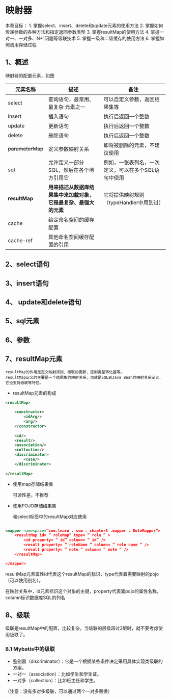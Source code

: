 # 映射器

本章目标：
    1. 掌握select、insert、delete和update元素的使用方法
    2. 掌握如何传递参数的各种方法和指定返回参数类型
    3. 掌握resultMap的使用方法
    4. 掌握一对一、一对多、N+1问题等级联技术
    5. 掌握一级和二级缓存的使用方法
    6. 掌握如何调用存储过程



## 1、概述

映射器的配置元素，如图

| 元素名称         | 描述                                                         | 备注                                                |
| ---------------- | ------------------------------------------------------------ | --------------------------------------------------- |
| select           | 查询语句，最常用、最复杂 元素之一                            | 可以自定义参数，返回结果集等                        |
| insert           | 插入语句                                                     | 执行后返回一个整数                                  |
| update           | 更新语句                                                     | 执行后返回一个整数                                  |
| delete           | 删除语句                                                     | 执行后返回一个整数                                  |
| ~~parameterMap~~ | 定义参数映射关系                                             | 即将被删除的元素，不建议使用                        |
| sql              | 允许定义一部分SQL，然后在各个地方引用它                      | 例如，一张表列名，一次定义，可以在多个SQL语句中使用 |
| **resultMap**    | **用来描述从数据库结果集中来加载对象，它是最复杂、最强大的元素** | 它将提供映射规则（typeHandler中用到过）             |
| cache            | 给定命名空间的缓存配置                                       |                                                     |
| cache-ref        | 其他命名空间缓存配置的引用                                   |                                                     |



## 2、select语句

## 3、insert语句

## 4、 update和delete语句

## 5、sql元素

## 6、参数


## 7、resultMap元素
    resultMap的作用是定义映射规则、级联的更新、定制类型转化器等。
    resultMap定义的主要是一个结果集的映射关系，也就是SQL到Java Bean的映射关系定义，它也支持级联等特性。
 - resultMap元素的构成
``` xml
<resultMap>
    
    <constructor>
    	<idArg/>
        <arg/>
    </constructor>
    
    <id/>
    <result/>
    <association/>
    <collection/>
    <discriminator>
    	<case/>
    </discriminator>
    
</resultMap>
```



- 使用map存储结果集

    可读性差，不推荐



- 使用POJO存储结果集

    和select标签中的resultMap对应使用

``` xml

<mapper namespace=”com.learn . ssm . chapterS .mapper . RoleMapper”>
	<resultMap id= ” roleMap” type= ” role ” >
        <id property= ” id” column= ” id” />
        <result property= ” roleName ” column= ” role name ” />
        <result property= ” note ” column= ” note ” />
    </resultMap> 

</mapper>

```

resultMap元素属性id代表这个resultMap的标识，type代表着需要映射的pojo（可以使用别名）。

在映射关系中，id元素标识这个对象的主键，property代表着pojo的属性名称，column标识数据库SQL的列名



## 8、级联

级联是resultMap中的配置，比较复杂。当级联的层级超过3层时，就不要考虑使用级联了。



### 8.1 Mybatis中的级联

- 鉴别器（discriminator）：它是一个根据某些条件决定采用具体实现类级联的方案。
- 一对一（association）：比如学生和学生证。
- 一对多（collection）：比如班主任和学生。

（注意：没有多对多级联，可以通过两个一对多替换）